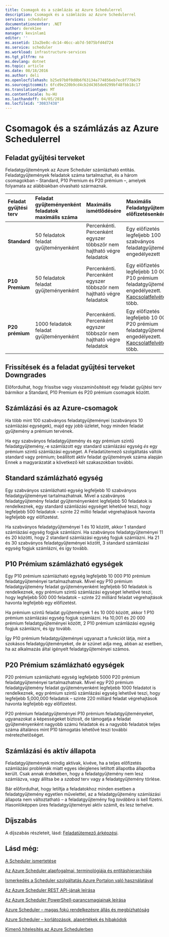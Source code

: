 ```yaml
---
title: Csomagok és a számlázás az Azure Schedulerrel
description: Csomagok és a számlázás az Azure Schedulerrel
services: scheduler
documentationcenter: .NET
author: derek1ee
manager: kevinlam1
editor: ''
ms.assetid: 13a2be8c-dc14-46cc-ab7d-5075bfd4d724
ms.service: scheduler
ms.workload: infrastructure-services
ms.tgt_pltfrm: na
ms.devlang: dotnet
ms.topic: article
ms.date: 08/18/2016
ms.author: deli
ms.openlocfilehash: b25e97b0f0d0b6f63134a774856eb7ec8f77b679
ms.sourcegitcommit: 6fcd9e220b9cd4cb2d4365de0299bf48fbb18c17
ms.translationtype: MT
ms.contentlocale: hu-HU
ms.lasthandoff: 04/05/2018
ms.locfileid: "30837438"
---
```

# <a name="plans-and-billing-in-azure-scheduler"></a>Csomagok és a számlázás az Azure Schedulerrel
## <a name="job-collection-plans"></a>Feladat gyűjtési terveket
Feladatgyűjtemények az Azure Scheduler számlázható entitás. Feladatgyűjtemények feladatok száma tartalmazhat, és a három csomagokban – Standard, P10 Premium és P20 prémium –, amelyek folyamata az alábbiakban olvasható származnak.

| **Feladat gyűjtési terv** | **Feladat gyűjteményenként feladatok maximális száma** | **Maximális ismétlődésére** | **Maximális Feladatgyűjteményei előfizetésenként** | **Korlátok** |
|:--- |:--- |:--- |:--- |:--- |
| **Standard** |50 feladatok feladat gyűjteményenként |Percenkénti. Percenként egyszer többször nem hajtható végre feladatok |Egy előfizetés legfeljebb 100 szabványos feladatgyűjteményei engedélyezett |A Feladatütemező szolgáltatás teljes készletét a hozzáférést |
| **P10 Premium** |50 feladatok feladat gyűjteményenként |Percenkénti. Percenként egyszer többször nem hajtható végre feladatok |Egy előfizetés legfeljebb 10 000 P10 prémium feladatgyűjteményei engedélyezett. <a href="mailto:wapteams@microsoft.com">Kapcsolatfelvétel</a> több. |A Feladatütemező szolgáltatás teljes készletét a hozzáférést |
| **P20 prémium** |1000 feladatok feladat gyűjteményenként |Percenkénti. Percenként egyszer többször nem hajtható végre feladatok |Egy előfizetés legfeljebb 10 000 P20 prémium feladatgyűjteményei engedélyezett. <a href="mailto:wapteams@microsoft.com">Kapcsolatfelvétel</a> több. |A Feladatütemező szolgáltatás teljes készletét a hozzáférést |

## <a name="upgrades-and-downgrades-of-job-collection-plans"></a>Frissítések és a feladat gyűjtési terveket Downgrades
Előfordulhat, hogy frissítse vagy visszaminősítését egy feladat gyűjtési terv bármikor a Standard, P10 Premium és P20 prémium csomagok között.

## <a name="billing-and-azure-plans"></a>Számlázási és az Azure-csomagok
Ha több mint 100 szabványos feladatgyűjteményei (szabványos 10 számlázási egységek), majd egy jobb üzletet, hogy minden feladat gyűjtemény a prémium tervének.

Ha egy szabványos feladatgyűjtemény és egy prémium szintű feladatgyűjtemény,-e számlázott egy standard számlázási egység *és* egy prémium szintű számlázási egységet. A Feladatütemező szolgáltatás váltók standard vagy prémium; beállított aktív feladat gyűjtemények száma alapján Ennek a magyarázatát a következő két szakaszokban további.

## <a name="standard-billable-units"></a>Standard számlázható egység
Egy szabványos számlázható egység legfeljebb 10 szabványos feladatgyűjteményei tartalmazhatnak. Mivel a szabványos feladatgyűjtemény feladat gyűjteményenként legfeljebb 50 feladatok is rendelkeznek, egy standard számlázási egységet lehetővé teszi, hogy legfeljebb 500 feladatok – szinte 22 millió feladat végrehajtások havonta legfeljebb egy előfizetést.

Ha szabványos feladatgyűjteményei 1 és 10 között, akkor 1 standard számlázási egység fogjuk számlázni. Ha szabványos feladatgyűjteményei 11 és 20 közötti, hogy 2 standard számlázási egység fogjuk számlázni. Ha 21 és 30 szabványos feladatgyűjteményei között, 3 standard számlázási egység fogjuk számlázni, és így tovább.

## <a name="p10-premium-billable-units"></a>P10 Prémium számlázható egységek
Egy P10 prémium számlázható egység legfeljebb 10 000 P10 prémium feladatgyűjteményei tartalmazhatnak. Mivel egy P10 prémium feladatgyűjtemény feladat gyűjteményenként legfeljebb 50 feladatok is rendelkeznek, egy prémium szintű számlázási egységet lehetővé teszi, hogy legfeljebb 500 000 feladatok – szinte 22 milliárd feladat végrehajtások havonta legfeljebb egy előfizetést.

Ha prémium szintű feladat gyűjtemények 1 és 10 000 között, akkor 1 P10 prémium számlázási egység fogjuk számlázni. Ha 10,001 és 20 000 prémium feladatgyűjteményei között, 2 P10 prémium számlázási egység fogjuk számlázni, és így tovább.

Így P10 prémium feladatgyűjteményei ugyanazt a funkciót látja, mint a szokásos feladatgyűjteményeket, de ár szünet adja meg, abban az esetben, ha az alkalmazás által igényelt feladatgyűjteményei számos.

## <a name="p20-premium-billable-units"></a>P20 Prémium számlázható egységek
P20 prémium számlázható egység legfeljebb 5000 P20 prémium feladatgyűjteményei tartalmazhatnak. Mivel egy P20 prémium feladatgyűjtemény feladat gyűjteményenként legfeljebb 1000 feladatot is rendelkeznek, egy prémium szintű számlázási egység lehetővé teszi, hogy legfeljebb 5,000,000 feladatok – szinte 220 milliárd feladat végrehajtások havonta legfeljebb egy előfizetést.

P20 prémium feladatgyűjteményei P10 prémium feladatgyűjteményeket, ugyanazokat a képességeket biztosít, de támogatja a feladat gyűjteményenként nagyobb számú feladatok és a nagyobb feladatok teljes száma általános mint P10 támogatás lehetővé teszi további méretezhetőséget.

## <a name="billing-and-active-status"></a>Számlázási és aktív állapota
Feladatgyűjtemények mindig aktívak, kivéve, ha a teljes előfizetés számlázási problémák miatt egyes ideiglenes letiltott állapotba állapotba került. Csak annak érdekében, hogy a feladatgyűjtemény nem lesz számlázva, vagy állítsa be a *szabad* terv vagy a feladatgyűjtemény törlése.

Bár előfordulhat, hogy letiltja a feladatokhoz minden esetben a feladatgyűjtemény egyetlen művelettel, az a feladatgyűjtemény számlázási állapota nem változtatható – a feladatgyűjtemény fog *továbbra is* kell fizetni. Hasonlóképpen üres feladatgyűjteményei aktív számít, és lesz terhelve.

## <a name="pricing"></a>Díjszabás
A díjszabás részleteit, lásd: [Feladatütemező árképzési](https://azure.microsoft.com/pricing/details/scheduler/).

## <a name="see-also"></a>Lásd még:
 [A Scheduler ismertetése](scheduler-intro.md)

 [Az Azure Scheduler alapfogalmai, terminológiája és entitáshierarchiája](scheduler-concepts-terms.md)

 [Ismerkedés a Scheduler szolgáltatás Azure Portalon való használatával](scheduler-get-started-portal.md)

 [Az Azure Scheduler REST API-jának leírása](https://msdn.microsoft.com/library/mt629143)

 [Az Azure Scheduler PowerShell-parancsmagjainak leírása](scheduler-powershell-reference.md)

 [Azure Scheduler – magas fokú rendelkezésre állás és megbízhatóság](scheduler-high-availability-reliability.md)

 [Azure Scheduler – korlátozások, alapértékek és hibakódok](scheduler-limits-defaults-errors.md)

 [Kimenő hitelesítés az Azure Schedulerben](scheduler-outbound-authentication.md)

